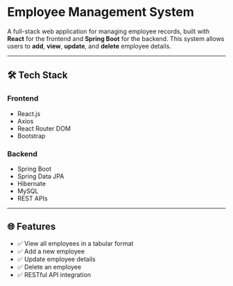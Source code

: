# Employee Management System

A full-stack web application for managing employee records, built with **React** for the frontend and **Spring Boot** for the backend. This system allows users to **add**, **view**, **update**, and **delete** employee details.

---

## 🛠️ Tech Stack

### Frontend
- React.js
- Axios
- React Router DOM
- Bootstrap

### Backend
- Spring Boot
- Spring Data JPA
- Hibernate
- MySQL
- REST APIs

---

## 🌐 Features

- ✅ View all employees in a tabular format
- ✅ Add a new employee
- ✅ Update employee details
- ✅ Delete an employee
- ✅ RESTful API integration
